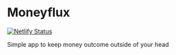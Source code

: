 # Moneyflux

[![Netlify Status](https://api.netlify.com/api/v1/badges/2137815e-5fb0-40d3-a254-8b0cad4cc4b1/deploy-status)](https://app.netlify.com/sites/upbeat-meninsky-84f76b/deploys)

Simple app to keep money outcome outside of your head
